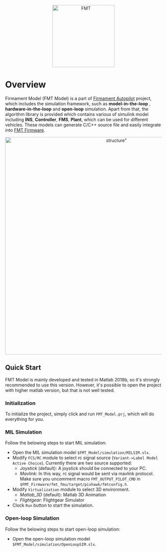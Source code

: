 <p align="center"><img width="200" src="https://github.com/FirmamentPilot/fmt_user_guide_cn/blob/master/figures/logo.png" alt=FMT logo"></p>

# Overview
Firmament Model (FMT Model) is a part of [Firmament Autopilot](https://github.com/FirmamentPilot) project, which includes the simulation framework, such as **model-in-the-loop** , **hardware-in-the-loop** and **open-loop** simulation. Apart from that, the algorithm library is provided which contains various of simulink model including **INS**, **Controller**, **FMS**, **Plant**,  which can be used for different vehicles. These models can generate C/C++ source file and easily integrate into [FMT Firmware](https://github.com/FirmamentPilot/FMT_Firmware).

<p align="center"><img width="700" src="https://github.com/FirmamentPilot/fmt_user_guide_cn/blob/master/fmt_model/architecture/figures/fmt_model.png" alt=structure"></p>

## Quick Start

FMT Model is mainly developed and tested in Matlab 2018b, so it's strongly recommended to use this version. However, it's possible to open the project with higher matlab version, but that is not well tested.

### Initialization

To initialize the project, simply click and run `FMT_Model.prj`, which will do everything for you.

### MIL Simulation

Follow the belowing steps to start MIL simulation:

- Open the MIL simulation model `$FMT_Model/simulation/MILSIM.slx`.
- Modify `FCS/RC` module to select rc signal source (`Variant->Label Model Active Choice`). Currently there are two source supported:
	-  *Joystick* (default): A joystick should be connected to your PC.
	-  *Mavlink*: In this way, rc signal would be sent via mavlink protocol. Make sure you uncomment macro `FMT_OUTPUT_PILOT_CMD` in `$FMT_Firmware/fmt_fmu/target/pixhawk/fmtconfig.h`.
- Modify `Virtualization` module to select 3D environment.
	- *Matlab_3D*  (default): Matlab 3D Animation
	- *Flightgear*: Flightgear Simulator  
- Clock `Run` button to start the simulation.

### Open-loop Simulation

Follow the belowing steps to start open-loop simulation:

- Open the open-loop simulation model `$FMT_Model/simulation/OpenLoopSIM.slx`.


